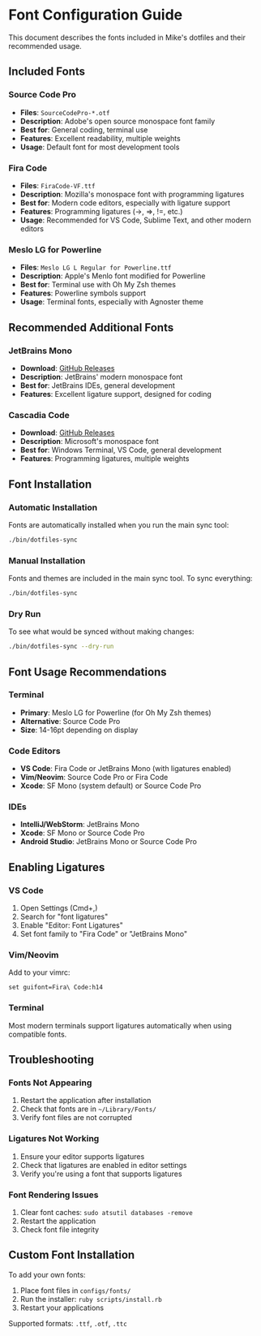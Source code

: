 # Font Configuration Guide

This document describes the fonts included in Mike's dotfiles and their recommended usage.

## Included Fonts

### Source Code Pro
- **Files**: `SourceCodePro-*.otf`
- **Description**: Adobe's open source monospace font family
- **Best for**: General coding, terminal use
- **Features**: Excellent readability, multiple weights
- **Usage**: Default font for most development tools

### Fira Code
- **Files**: `FiraCode-VF.ttf`
- **Description**: Mozilla's monospace font with programming ligatures
- **Best for**: Modern code editors, especially with ligature support
- **Features**: Programming ligatures (->, =>, !=, etc.)
- **Usage**: Recommended for VS Code, Sublime Text, and other modern editors

### Meslo LG for Powerline
- **Files**: `Meslo LG L Regular for Powerline.ttf`
- **Description**: Apple's Menlo font modified for Powerline
- **Best for**: Terminal use with Oh My Zsh themes
- **Features**: Powerline symbols support
- **Usage**: Terminal fonts, especially with Agnoster theme

## Recommended Additional Fonts

### JetBrains Mono
- **Download**: [GitHub Releases](https://github.com/JetBrains/JetBrainsMono/releases)
- **Description**: JetBrains' modern monospace font
- **Best for**: JetBrains IDEs, general development
- **Features**: Excellent ligature support, designed for coding

### Cascadia Code
- **Download**: [GitHub Releases](https://github.com/microsoft/cascadia-code/releases)
- **Description**: Microsoft's monospace font
- **Best for**: Windows Terminal, VS Code, general development
- **Features**: Programming ligatures, multiple weights

## Font Installation

### Automatic Installation
Fonts are automatically installed when you run the main sync tool:

```bash
./bin/dotfiles-sync
```

### Manual Installation
Fonts and themes are included in the main sync tool. To sync everything:

```bash
./bin/dotfiles-sync
```

### Dry Run
To see what would be synced without making changes:

```bash
./bin/dotfiles-sync --dry-run
```

## Font Usage Recommendations

### Terminal
- **Primary**: Meslo LG for Powerline (for Oh My Zsh themes)
- **Alternative**: Source Code Pro
- **Size**: 14-16pt depending on display

### Code Editors
- **VS Code**: Fira Code or JetBrains Mono (with ligatures enabled)
- **Vim/Neovim**: Source Code Pro or Fira Code
- **Xcode**: SF Mono (system default) or Source Code Pro

### IDEs
- **IntelliJ/WebStorm**: JetBrains Mono
- **Xcode**: SF Mono or Source Code Pro
- **Android Studio**: JetBrains Mono or Source Code Pro

## Enabling Ligatures

### VS Code
1. Open Settings (Cmd+,)
2. Search for "font ligatures"
3. Enable "Editor: Font Ligatures"
4. Set font family to "Fira Code" or "JetBrains Mono"

### Vim/Neovim
Add to your vimrc:
```vim
set guifont=Fira\ Code:h14
```

### Terminal
Most modern terminals support ligatures automatically when using compatible fonts.

## Troubleshooting

### Fonts Not Appearing
1. Restart the application after installation
2. Check that fonts are in `~/Library/Fonts/`
3. Verify font files are not corrupted

### Ligatures Not Working
1. Ensure your editor supports ligatures
2. Check that ligatures are enabled in editor settings
3. Verify you're using a font that supports ligatures

### Font Rendering Issues
1. Clear font caches: `sudo atsutil databases -remove`
2. Restart the application
3. Check font file integrity

## Custom Font Installation

To add your own fonts:

1. Place font files in `configs/fonts/`
2. Run the installer: `ruby scripts/install.rb`
3. Restart your applications

Supported formats: `.ttf`, `.otf`, `.ttc`
